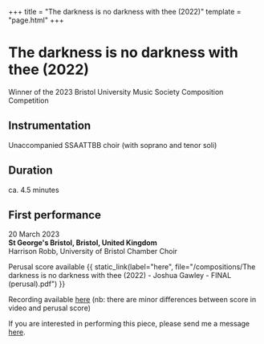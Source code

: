 +++
title = "The darkness is no darkness with thee (2022)"
template = "page.html"
+++

# The darkness is no darkness with thee (2022)

Winner of the 2023 Bristol University Music Society Composition Competition

## <b>Instrumentation</b>
Unaccompanied SSAATTBB choir (with soprano and tenor soli)

## <b>Duration</b>
ca. 4.5 minutes

## <b>First performance</b>
20 March 2023  
<b>St George's Bristol, Bristol, United Kingdom</b>  
Harrison Robb, University of Bristol Chamber Choir  
   

Perusal score available {{ static_link(label="here", file="/compositions/The darkness is no darkness with thee (2022) - Joshua Gawley - FINAL (perusal).pdf") }}

Recording available [here](https://youtu.be/VPDSY_niXjA?si=yifV62zcBBIFFbC4) (nb: there are minor differences between score in video and perusal score)

If you are interested in performing this piece, please send me a message [here](@/contact/_index.md).